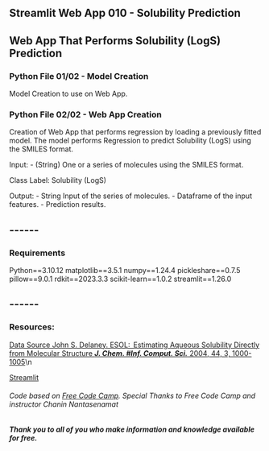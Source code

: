 ## Streamlit Web App 010 - Solubility Prediction

## Web App That Performs Solubility (LogS) Prediction

### Python File 01/02 - Model Creation
Model Creation to use on Web App.


### Python File 02/02 - Web App Creation

Creation of Web App that performs regression by loading a previously fitted model.
The model performs Regression to predict Solubility (LogS) using the SMILES format.

Input:
    - (String) One or a series of molecules using the SMILES format.

Class Label: Solubility (LogS)

Output:
    - String Input of the series of molecules.
    - Dataframe of the input features.
    - Prediction results.



## ------
### Requirements

Python==3.10.12
matplotlib==3.5.1
numpy==1.24.4
pickleshare==0.7.5
pillow==9.0.1
rdkit==2023.3.3
scikit-learn==1.0.2
streamlit==1.26.0

## ------
### Resources:

[Data Source John S. Delaney. ESOL:  Estimating Aqueous Solubility Directly from Molecular Structure ***J. Chem. #Inf. Comput. Sci.*** 2004, 44, 3, 1000-1005](https://pubs.acs.org/doi/10.1021/ci034243x)\n

[Streamlit](https://streamlit.io/)

###### *Code based on [Free Code Camp](https://www.freecodecamp.org/). Special Thanks to Free Code Camp and instructor Chanin Nantasenamat*

##### Thank you to all of you who make information and knowledge available for free.